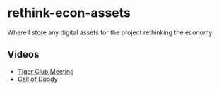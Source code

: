 # rethink-econ-assets
Where I store any digital assets for the project rethinking the economy


## Videos

- [Tiger Club Meeting](https://aschneiderman.github.io/rethink-econ-assets/robot-tiger-v010.mp4)
- [Call of Doody](https://aschneiderman.github.io/rethink-econ-assets/call-of-doody.mp4)